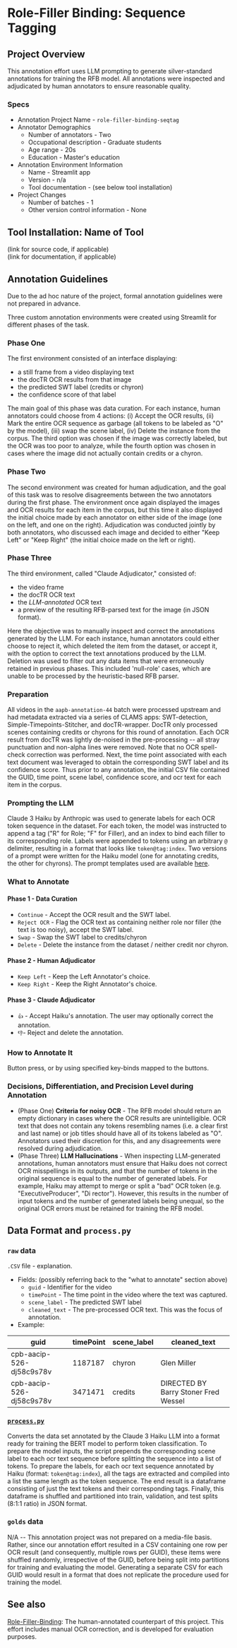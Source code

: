 # Role-Filler Binding: Sequence Tagging

## Project Overview
This annotation effort uses LLM prompting to generate silver-standard annotations for training
the RFB model. All annotations were inspected and adjudicated by human annotators to ensure reasonable quality.

### Specs
* Annotation Project Name - `role-filler-binding-seqtag`
* Annotator Demographics
    * Number of annotators - Two
    * Occupational description - Graduate students
    * Age range - 20s
    * Education - Master's education
* Annotation Environment Information
    * Name - Streamlit app
    * Version - n/a
    * Tool documentation - (see below tool installation)
* Project Changes
    * Number of batches - 1
    * Other version control information - None

## Tool Installation: Name of Tool
(link for source code, if applicable)  
(link for documentation, if applicable)  
  
## Annotation Guidelines
Due to the ad hoc nature of the project, formal annotation guidelines were not prepared in advance. 

Three custom annotation environments were created using Streamlit for different phases of the task.

### Phase One
The first environment consisted of an interface displaying:
* a still frame from a video displaying text
* the docTR OCR results from that image
* the predicted SWT label (credits or chyron)
* the confidence score of that label

The main goal of this phase was data curation. For each instance, human annotators could choose from 4 actions:
(i) Accept the OCR results, (ii) Mark the entire OCR sequence as garbage (all tokens to be labeled as "O" by the model), (iii) swap the
scene label, (iv) Delete the instance from the corpus. The third option was chosen if the image was correctly labeled, 
but the OCR was too poor to analyze, while the fourth option was chosen in cases where the image did not actually
contain credits or a chyron.

### Phase Two

The second environment was created for human adjudication, and the goal of this task was to resolve disagreements between the two annotators during the first phase. 
The environment once again displayed the images and OCR results for each item in the corpus, but this time it also displayed the initial choice made by each annotator on either side of the image
(one on the left, and one on the right). Adjudication was conducted jointly by both annotators, who discussed 
each image and decided to either "Keep Left" or "Keep Right" (the initial choice made on the left or right).

### Phase Three

The third environment, called "Claude Adjudicator," consisted of:
* the video frame
* the docTR OCR text
* the *LLM-annotated* OCR text
* a preview of the resulting RFB-parsed text for the image (in JSON format).

Here the objective was to manually inspect and correct the annotations generated by the LLM. For each instance, human annotators could
either choose to reject it, which deleted the item from the dataset, or accept it, with the option to correct the text annotations
produced by the LLM. Deletion was used to filter out any data items that were erroneously retained in previous phases. 
This included 'null-role' cases, which are unable to be processed by the heuristic-based RFB parser.

### Preparation
All videos in the `aapb-annotation-44` batch were processed upstream and had metadata extracted via a series of CLAMS apps: 
SWT-detection, Simple-Timepoints-Stitcher, and docTR-wrapper. DocTR only processed scenes containing credits or chyrons
for this round of annotation. Each OCR result from docTR was lightly de-noised in the pre-processing --
all stray punctuation and non-alpha lines were removed. Note that no OCR spell-check correction was performed. Next, the
time point associated with each text document was leveraged to obtain the corresponding SWT label and its confidence score.
Thus prior to any annotation, the initial CSV file contained the GUID, time point, scene label, confidence score, and 
ocr text for each item in the corpus.

### Prompting the LLM

Claude 3 Haiku by Anthropic was used to generate labels for each OCR token sequence in the dataset.
For each token, the model was instructed to append a tag ("R" for Role; "F" for Filler), and an index to bind each filler to its corresponding role.
Labels were appended to tokens using an arbitrary `@` delimiter, resulting in a format that looks like `token@tag:index`.
Two versions of a prompt were written for the Haiku model (one for annotating credits, the other for chyrons). The prompt templates
used are available [here]().

### What to Annotate

#### Phase 1 - Data Curation
* `Continue` - Accept the OCR result and the SWT label.
* `Reject OCR` - Flag the OCR text as containing neither role nor filler (the text is too noisy), accept the SWT label.
* `Swap` - Swap the SWT label to credits/chyron
* `Delete` - Delete the instance from the dataset / neither credit nor chyron.

#### Phase 2 - Human Adjudicator
* `Keep Left` - Keep the Left Annotator's choice.
* `Keep Right` - Keep the Right Annotator's choice.

#### Phase 3 - Claude Adjudicator
* `👍` - Accept Haiku's annotation. The user may optionally correct the annotation.
* `👎`- Reject and delete the annotation.

### How to Annotate It
Button press, or by using specified key-binds mapped to the buttons.

### Decisions, Differentiation, and Precision Level during Annotation
- (Phase One) **Criteria for noisy OCR** - The RFB model should return an empty dictionary in cases where the OCR results are unintelligible. OCR text that does not contain any tokens resembling names (i.e. a clear first and last name) or job titles should have all of its tokens labeled as "O". Annotators used their discretion for this, and any disagreements were resolved during adjudication.
- (Phase Three) **LLM Hallucinations** - When inspecting LLM-generated annotations, human annotators must ensure that Haiku does not correct OCR misspellings in its outputs, and that the number of tokens in the original sequence is equal to the number of generated labels. For example, Haiku may attempt to merge or split a "bad" OCR token (e.g. "ExecutiveProducer", "Di rector"). However, this results in the number of input tokens and the number of generated labels being unequal, so the original OCR errors must be retained for training the RFB model.

## Data Format and `process.py`

### `raw` data
`.CSV` file - explanation.
* Fields: (possibly referring back to the "what to annotate" section above)
    * `guid` - Identifier for the video
    * `timePoint` - The time point in the video where the text was captured.
    * `scene_label` - The predicted SWT label
    * `cleaned_text` - The pre-processed OCR text. This was the focus of annotation.
* Example:

| guid                     | timePoint | scene_label | cleaned_text                         |
|--------------------------|-----------|-------------|--------------------------------------|
| cpb-aacip-526-dj58c9s78v | 1187187   | chyron      | Glen Miller                          |
| cpb-aacip-526-dj58c9s78v | 3471471   | credits     | DIRECTED BY Barry Stoner Fred Wessel |

### [`process.py`](process.py)
Converts the data set annotated by the Claude 3 Haiku LLM into a format ready for training the BERT model to perform token classification. To prepare the model inputs, 
the script prepends the corresponding scene label to each ocr text sequence before splitting the sequence into a list of tokens.
To prepare the labels, for each ocr text sequence annotated by Haiku (format: `token@tag:index`), all the tags are
extracted and compiled into a list the same length as the token sequence. The end result is a dataframe consisting of just the text tokens
and their corresponding tags. Finally, this dataframe is shuffled and partitioned into train, validation, and test splits
(8:1:1 ratio) in JSON format.

### `golds` data
N/A -- This annotation project was not prepared on a media-file basis. Rather, since our annotation effort resulted in a
CSV containing one row per OCR result (and consequently, multiple rows per GUID), these items were shuffled randomly, irrespective of the GUID,
before being split into partitions for training and evaluating the model. Generating a separate CSV for each GUID would 
result in a format that does not replicate the procedure used for training the model.

## See also
[Role-Filler-Binding](https://github.com/clamsproject/aapb-annotations/tree/main/role-filler-binding): 
The human-annotated counterpart of this project. This effort includes manual OCR correction, and is developed for evaluation purposes.
